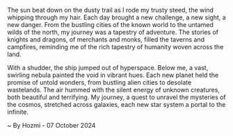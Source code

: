 
The sun beat down on the dusty trail as I rode my trusty steed, the wind whipping through my hair. Each day brought a new challenge, a new sight, a new danger. From the bustling cities of the known world to the untamed wilds of the north, my journey was a tapestry of adventure. The stories of knights and dragons, of merchants and monks, filled the taverns and campfires, reminding me of the rich tapestry of humanity woven across the land. 

With a shudder, the ship jumped out of hyperspace. Below me, a vast, swirling nebula painted the void in vibrant hues. Each new planet held the promise of untold wonders, from bustling alien cities to desolate wastelands. The air hummed with the silent energy of unknown creatures, both beautiful and terrifying. My journey, a quest to unravel the mysteries of the cosmos, stretched across galaxies, each new star system a portal to the infinite. 

~ By Hozmi - 07 October 2024
